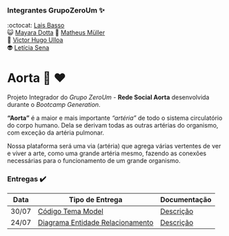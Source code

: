 ### Integrantes GrupoZeroUm :sparkles:
:octocat: [Lais Basso](https://github.com/laisbasso "GitHub")  
:smiley_cat: [Mayara Dotta](https://github.com/DottaMP "GitHub")
:princess: [Matheus Müller](https://github.com/matheuxmuller "GitHub")  
:bear: [Victor Hugo Ulloa](https://github.com/Victorhup "GitHub")  
:alien: [Letícia Sena](https://github.com/leticia-sena "GitHub")

# Aorta :white_flower: :heart:

Projeto Integrador do *Grupo ZeroUm -* **Rede Social Aorta** desenvolvida durante o *Bootcamp Generation*.

**“Aorta”** é a maior e mais importante *“artéria”* de todo o sistema circulatório do corpo humano. Dela se derivam todas as outras artérias do organismo, com exceção da artéria pulmonar.  

Nossa plataforma será uma via (artéria) que agrega várias vertentes de ver e viver a arte, como uma grande artéria mesmo, fazendo as conexões necessárias para o funcionamento de um grande organismo.

### Entregas :heavy_check_mark:

| Data | Tipo de Entrega | Documentação |
|------|-----------------|--------------|
|30/07| [Código Tema Model](https://github.com/laisbasso/PI-Aorta/blob/master/aorta/src/main/java/com/aorta/aorta/model/TemaModel.java "Código Tema Model") | [Descrição](https://github.com/laisbasso/PI-Aorta/blob/master/Entregas/DescricaoTemaModel.md "Descrição Tema Model")  
|24/07| [Diagrama Entidade Relacionamento](https://github.com/laisbasso/PI-Aorta/blob/master/DER/PI.%20dbdesigner.pdf "DER") | [Descrição](https://github.com/laisbasso/PI-Aorta/blob/master/DER/DescricaoDER.md "Descrição DER")
